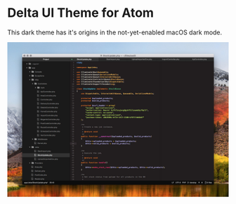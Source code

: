 # Delta UI Theme for Atom

This dark theme has it's origins in the not-yet-enabled macOS dark mode.

![Delta UI Theme on macOS](screenshot.jpg)
